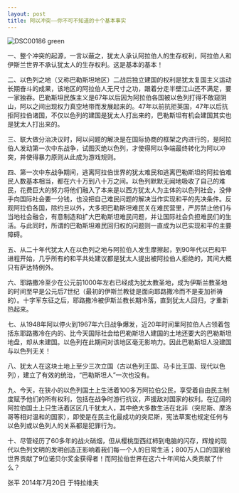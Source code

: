 ```yaml
---
layout: post
title: 阿以冲突——你不可不知道的十个基本事实
---
```


![DSC00186 green](https://user-images.githubusercontent.com/92327811/136850403-bfae1629-8895-4f35-b189-89989062ced9.jpg)

一、整个冲突的起源，一言以蔽之，犹太人承认阿拉伯人的生存权利，阿拉伯人和伊斯兰世界不承认犹太人的生存权利。这是基本的基本！

二、以色列之地（又称巴勒斯坦地区）二战后独立建国的权利是犹太复国主义运动长期奋斗的成果，该地区的阿拉伯人无尺寸之功，跟着分走半壁江山还不满足，要一家独吞。巴勒斯坦民族主义是67年以后因为阿拉伯各国被以色列打得不敢窥阴山，阿以之间出现权力真空地带而发展起来的。47年以前抗拒英国，47年以后抗拒阿拉伯诸国，不仅以色列的建国是犹太人打出来的，巴勒斯坦有机会建国其实也是犹太人打出来的。

三、联大做分治决议时，阿以问题的解决是在国际协商的框架之内进行的，是阿拉伯人发动第一次中东战争，试图灭绝以色列，才使得阿以争端最终转化为阿以冲突，并使得暴力原则从此成为游戏规则。

四、第一次中东战争期间，逃离阿拉伯世界的犹太难民和逃离巴勒斯坦的阿拉伯难民人数基本相当，都在六十万到八十万之间。以色列默默无闻地吸收了自己的难民，花费巨大的努力将他们融入了本来是以西方犹太人为主体的以色列社会，没伸手向国际社会要一分钱，也没把自己难民问题的解决当作实现和平的先决条件。反观阿拉伯各国，除约旦以外，大多把巴勒斯坦难民关在难民营里，严厉禁止他们与当地社会融合，有意制造和扩大巴勒斯坦难民问题，并让国际社会负担难民们的生活。与此同时，所谓的巴勒斯坦难民回归权的问题则一直成为以巴实现和平的主要障碍。

五、从二十年代犹太人在以色列之地与阿拉伯人发生摩擦起，到90年代以巴和平进程开始，几乎所有的和平共处建议都是犹太人提出被阿拉伯人拒绝的，其间大概只有萨达特例外。

六、耶路撒冷至少在公元前1000年左右已经成为犹太教圣地，成为伊斯兰教圣地的时间至早是公元后7世纪（最初的伊斯兰教徒是面向耶路撒冷而不是麦加祈祷的）。十字军东征之后，耶路撒冷被伊斯兰教长期冷落，直到犹太人回归，才重新热起来。

七、从1948年阿以停火到1967年六日战争爆发，近20年时间里阿拉伯人占领着包括东耶路撒冷在内的、比今天国际社会给巴勒斯坦人建国的土地还要大的巴勒斯坦地盘，却从未建国。以色列在此期间对该地区毫无影响力。因此巴勒斯坦人没建国与以色列无关！

八、犹太人在这块土地上至少三次立国（古以色列王国、马卡比王国、现代以色列），建立了有效的统治，“巴勒斯坦人”一次也没有。

九、今天，在狭小的以色列国土上生活着100多万阿拉伯公民，享受着自由民主制度赋予他们的所有权利，包括在战争时游行抗议，声援敌对国家的权利。在辽阔的阿拉伯国土上只生活着区区几千犹太人，其中绝大多数生活在北非（突尼斯、摩洛哥等相对温和的国家），即使是在民主化最成功的突尼斯，宪法草案也规定任何与以色列或以色列人的关系都是犯罪行为。

十、尽管经历了60多年的战火硝烟，但从樱桃型西红柿到电脑的闪存，辉煌的现代以色列文明的发明创造正影响着我们每一个人的日常生活；800万人口的国家给世界贡献了9位诺贝尔奖金获得者！而阿拉伯世界在这六十年间给人类贡献了什么？

张平 2014年7月20日 于特拉维夫
